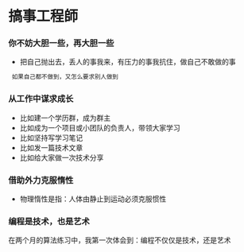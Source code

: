 # 搞事工程師

### 你不妨大胆一些，再大胆一些
- 把自己抛出去，丢人的事我来，有压力的事我抗住，做自己不敢做的事
```markdown
 如果自己都不做到，又怎么要求别人做到
```

### 从工作中谋求成长
- 比如建一个学历群，成为群主
- 比如成为一个项目或小团队的负责人，带领大家学习
- 比如坚持写学习笔记
- 比如发一篇技术文章
- 比如给大家做一次技术分享

### 借助外力克服惰性
- 物理惰性是指：人体由静止到运动必须克服惯性

### 编程是技术，也是艺术
在两个月的算法练习中，我第一次体会到：编程不仅仅是技术，还是艺术